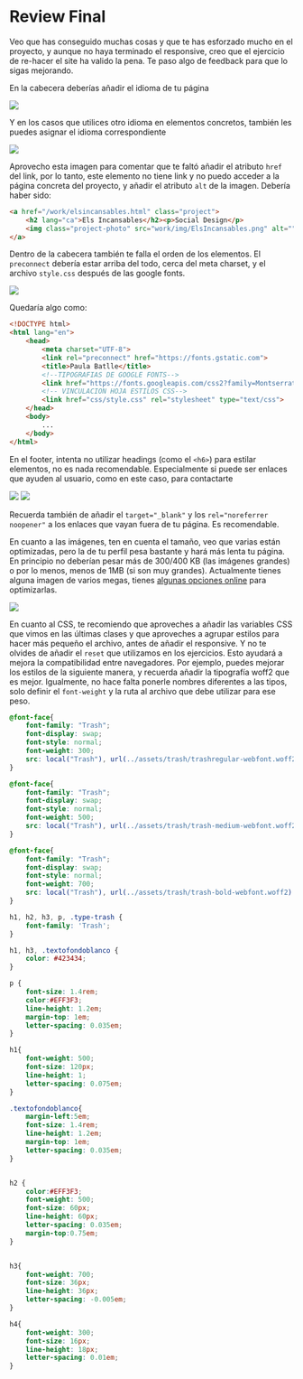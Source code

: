 # Review Final

Veo que has conseguido muchas cosas y que te has esforzado mucho en el proyecto, y aunque no haya terminado el responsive, creo que el ejercicio de re-hacer el site ha valido la pena. Te paso algo de feedback para que lo sigas mejorando.

En la cabecera deberías añadir el idioma de tu página

![](img/language.png)

Y en los casos que utilices otro idioma en elementos concretos, también les puedes asignar el idioma correspondiente

![](img/language-elements.png)

Aprovecho esta imagen para comentar que te faltó añadir el atributo `href` del link, por lo tanto, este elemento no tiene link y no puedo acceder a la página concreta del proyecto, y añadir el atributo `alt` de la imagen. Debería haber sido:

```html
<a href="/work/elsincansables.html" class="project">
    <h2 lang="ca">Els Incansables</h2><p>Social Design</p>
    <img class="project-photo" src="work/img/ElsIncansables.png" alt="">
</a>
```

Dentro de la cabecera también te falla el orden de los elementos. El `preconnect` debería estar arriba del todo, cerca del meta charset, y el archivo `style.css` después de las google fonts.

![](img/link-order.png)

Quedaría algo como:

```html
<!DOCTYPE html>
<html lang="en">
    <head>
        <meta charset="UTF-8">
        <link rel="preconnect" href="https://fonts.gstatic.com">
        <title>Paula Batlle</title>
        <!--TIPOGRAFIAS DE GOOGLE FONTS-->
        <link href="https://fonts.googleapis.com/css2?family=Montserrat:ital,wght@0,100;0,400;0,600;1,400&display=swap" rel="stylesheet">
        <!-- VINCULACION HOJA ESTILOS CSS-->
        <link href="css/style.css" rel="stylesheet" type="text/css">
    </head>
    <body>
        ...
    </body>
</html>
```

En el footer, intenta no utilizar headings (como el `<h6>`) para estilar elementos, no es nada recomendable. Especialmente si puede ser enlaces que ayuden al usuario, como en este caso, para contactarte

![](img/footer.png)
![](img/footer-solution.png)

Recuerda también de añadir el `target="_blank"` y los `rel="noreferrer noopener"` a los enlaces que vayan fuera de tu página. Es recomendable.

En cuanto a las imágenes, ten en cuenta el tamaño, veo que varias están optimizadas, pero la de tu perfil pesa bastante y hará más lenta tu página. En principio no deberían pesar más de 300/400 KB (las imágenes grandes) o por lo menos, menos de 1MB (si son muy grandes). Actualmente tienes alguna imagen de varios megas, tienes [algunas opciones online](https://tinypng.com/) para optimizarlas.

![](./img/huge-image.png)

En cuanto al CSS, te recomiendo que aproveches a añadir las variables CSS que vimos en las últimas clases y que aproveches a agrupar estilos para hacer más pequeño el archivo, antes de añadir el responsive. Y no te olvides de añadir el `reset` que utilizamos en los ejercicios. Esto ayudará a mejora la compatibilidad entre navegadores. Por ejemplo, puedes mejorar los estilos de la siguiente manera, y recuerda añadir la tipografía woff2 que es mejor. Igualmente, no hace falta ponerle nombres diferentes a las tipos, solo definir el `font-weight` y la ruta al archivo que debe utilizar para ese peso.

```css
@font-face{
    font-family: "Trash";
    font-display: swap;
    font-style: normal;
    font-weight: 300;
    src: local("Trash"), url(../assets/trash/trashregular-webfont.woff2) format("woff2"), url(../assets/trash/trashregular-webfont.woff) format("woff");
}

@font-face{
    font-family: "Trash";
    font-display: swap;
    font-style: normal;
    font-weight: 500;
    src: local("Trash"), url(../assets/trash/trash-medium-webfont.woff2) format("woff2"), url(../assets/trash/trash-medium-webfont.woff) format("woff");
}

@font-face{
    font-family: "Trash";
    font-display: swap;
    font-style: normal;
    font-weight: 700;
    src: local("Trash"), url(../assets/trash/trash-bold-webfont.woff2) format("woff2"), url(../assets/trash/trash-bold-webfont.woff) format("woff");
}

h1, h2, h3, p, .type-trash {
    font-family: 'Trash';
}

h1, h3, .textofondoblanco {
    color: #423434;
}

p {
    font-size: 1.4rem;
    color:#EFF3F3;
    line-height: 1.2em;
    margin-top: 1em;
    letter-spacing: 0.035em;
}

h1{
    font-weight: 500;
    font-size: 120px;
    line-height: 1;
    letter-spacing: 0.075em;
}

.textofondoblanco{
    margin-left:5em;
    font-size: 1.4rem;
    line-height: 1.2em;
    margin-top: 1em;
    letter-spacing: 0.035em;
}


h2 {
    color:#EFF3F3;
    font-weight: 500;
    font-size: 60px;
    line-height: 60px;
    letter-spacing: 0.035em;
    margin-top:0.75em;
}


h3{
    font-weight: 700;
    font-size: 36px;
    line-height: 36px;
    letter-spacing: -0.005em;
}

h4{
    font-weight: 300;
    font-size: 16px;
    line-height: 18px;
    letter-spacing: 0.01em;
}
```
